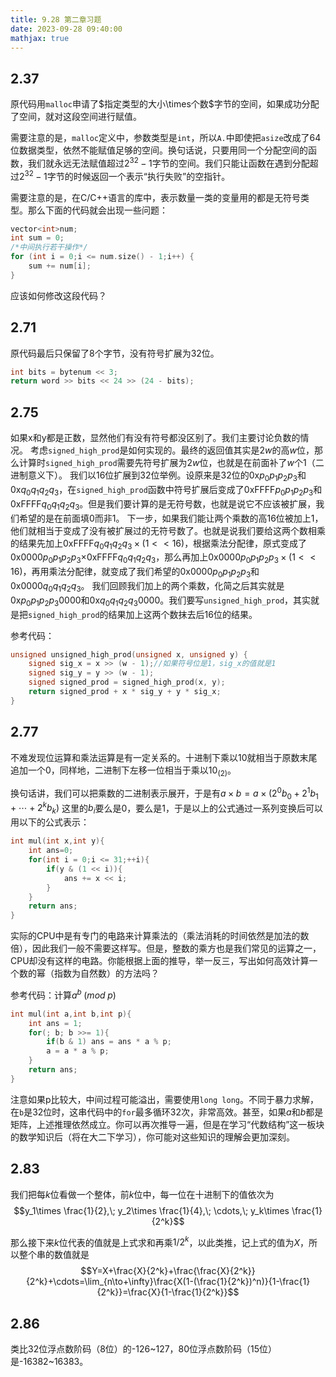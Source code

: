 ```yaml
---
title: 9.28 第二章习题
date: 2023-09-28 09:40:00
mathjax: true
---
```


## 2.37

原代码用`malloc`申请了$指定类型的大小\times个数$字节的空间，如果成功分配了空间，就对这段空间进行赋值。 

需要注意的是，`malloc`定义中，参数类型是`int`，所以`A.`中即使把`asize`改成了64位数据类型，依然不能赋值足够的空间。换句话说，只要用同一个分配空间的函数，我们就永远无法赋值超过$2^{32}-1$字节的空间。我们只能让函数在遇到分配超过$2^{32}-1$字节的时候返回一个表示“执行失败”的空指针。

需要注意的是，在C/C++语言的库中，表示数量一类的变量用的都是无符号类型。那么下面的代码就会出现一些问题：

```C++
vector<int>num;
int sum = 0;
/*中间执行若干操作*/
for (int i = 0;i <= num.size() - 1;i++) {
    sum += num[i];
}

```

应该如何修改这段代码？

## 2.71

原代码最后只保留了8个字节，没有符号扩展为32位。

```C++
int bits = bytenum << 3;
return word >> bits << 24 >> (24 - bits);
```

## 2.75

如果x和y都是正数，显然他们有没有符号都没区别了。我们主要讨论负数的情况。
考虑`signed_high_prod`是如何实现的。最终的返回值其实是$2w$的高$w$位，那么计算时`signed_high_prod`需要先符号扩展为$2w$位，也就是在前面补了$w$个1（二进制意义下）。
我们以16位扩展到32位举例。设原来是32位的0x$p_0p_1p_2p_3$和0x$q_0q_1q_2q_3$，在`signed_high_prod`函数中符号扩展后变成了0xFFFF$p_0p_1p_2p_3$和0xFFFF$q_0q_1q_2q_3$。但是我们要计算的是无符号数，也就是说它不应该被扩展，我们希望的是在前面填0而非1。
下一步，如果我们能让两个乘数的高16位被加上1，他们就相当于变成了没有被扩展过的无符号数了。也就是说我们要给这两个数相乘的结果先加上0xFFFF$q_0q_1q_2q_3\times (1<<16)$，根据乘法分配律，原式变成了0x0000$p_0p_1p_2p_3\times$0xFFFF$q_0q_1q_2q_3$，那么再加上0x0000$p_0p_1p_2p_3\times (1<<16)$，再用乘法分配律，就变成了我们希望的0x0000$p_0p_1p_2p_3$和0x0000$q_0q_1q_2q_3$。
我们回顾我们加上的两个乘数，化简之后其实就是0x$p_0p_1p_2p_3$0000和0x$q_0q_1q_2q_3$0000。我们要写`unsigned_high_prod`，其实就是把`signed_high_prod`的结果加上这两个数抹去后16位的结果。

参考代码：

```C++
unsigned unsigned_high_prod(unsigned x, unsigned y) {
    signed sig_x = x >> (w - 1);//如果符号位是1，sig_x的值就是1
    signed sig_y = y >> (w - 1);
    signed signed_prod = signed_high_prod(x, y);
    return signed_prod + x * sig_y + y * sig_x;
}
```
## 2.77

不难发现位运算和乘法运算是有一定关系的。十进制下乘以$10$就相当于原数末尾追加一个$0$，同样地，二进制下左移一位相当于乘以$10_{(2)}$。

换句话讲，我们可以把乘数的二进制表示展开，于是有$a\times b=a\times (2^0b_0+2^1b_1+\cdots +2^kb_k)$
这里的$b_i$要么是0，要么是1，于是以上的公式通过一系列变换后可以用以下的公式表示：

```C++
int mul(int x,int y){
    int ans=0;
    for(int i = 0;i <= 31;++i){
        if(y & (1 << i)){
            ans += x << i;
        }
    }
    return ans;
}
```

实际的CPU中是有专门的电路来计算乘法的（乘法消耗的时间依然是加法的数倍），因此我们一般不需要这样写。但是，整数的乘方也是我们常见的运算之一，CPU却没有这样的电路。你能根据上面的推导，举一反三，写出如何高效计算一个数的幂（指数为自然数）的方法吗？

参考代码：计算$a^b\;(mod\;p)$

```C++
int mul(int a,int b,int p){
    int ans = 1;
    for(; b; b >>= 1){
        if(b & 1) ans = ans * a % p;
        a = a * a % p;
    }
    return ans;
}
```

注意如果p比较大，中间过程可能溢出，需要使用`long long`。不同于暴力求解，在`b`是32位时，这串代码中的`for`最多循环32次，非常高效。甚至，如果$a$和$b$都是矩阵，上述推理依然成立。你可以再次推导一遍，但是在学习“代数结构”这一板块的数学知识后（将在大二下学习），你可能对这些知识的理解会更加深刻。

## 2.83

我们把每$k$位看做一个整体，前$k$位中，每一位在十进制下的值依次为$$y_1\times \frac{1}{2},\; y_2\times \frac{1}{4},\; \cdots,\; y_k\times \frac{1}{2^k}$$

那么接下来$k$位代表的值就是上式求和再乘$1/2^k$，以此类推，记上式的值为$X$，所以整个串的数值就是$$Y=X+\frac{X}{2^k}+\frac{\frac{X}{2^k}}{2^k}+\cdots=\lim_{n\to+\infty}\frac{X(1-(\frac{1}{2^k})^n)}{1-\frac{1}{2^k}}=\frac{X}{1-\frac{1}{2^k}}$$

## 2.86

类比32位浮点数阶码（8位）的-126\~127，80位浮点数阶码（15位）是-16382~16383。
